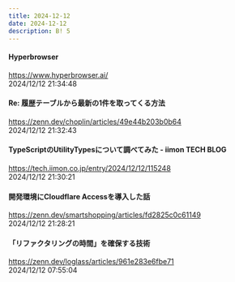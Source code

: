 ```yaml
---
title: 2024-12-12
date: 2024-12-12
description: B! 5
---
```


#### Hyperbrowser
https://www.hyperbrowser.ai/<br>
2024/12/12 21:34:48<br>


#### Re: 履歴テーブルから最新の1件を取ってくる方法
https://zenn.dev/choplin/articles/49e44b203b0b64<br>
2024/12/12 21:32:43<br>


#### TypeScriptのUtilityTypesについて調べてみた - iimon TECH BLOG
https://tech.iimon.co.jp/entry/2024/12/12/115248<br>
2024/12/12 21:30:21<br>


#### 開発環境にCloudflare Accessを導入した話
https://zenn.dev/smartshopping/articles/fd2825c0c61149<br>
2024/12/12 21:28:21<br>


#### 「リファクタリングの時間」を確保する技術
https://zenn.dev/loglass/articles/961e283e6fbe71<br>
2024/12/12 07:55:04<br>


